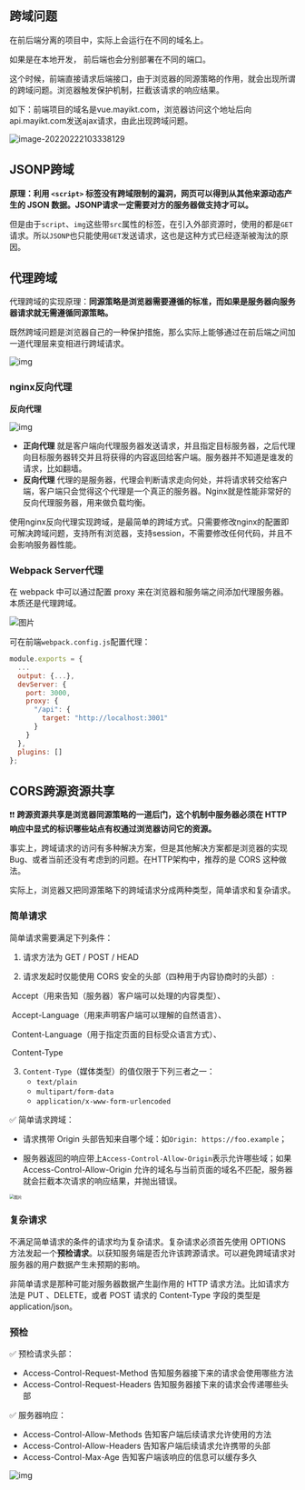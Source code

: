 

## 跨域问题

在前后端分离的项目中，实际上会运行在不同的域名上。

如果是在本地开发， 前后端也会分别部署在不同的端口。

这个时候，前端直接请求后端接口，由于浏览器的同源策略的作用，就会出现所谓的跨域问题。浏览器触发保护机制，拦截该请求的响应结果。



如下：前端项目的域名是vue.mayikt.com，浏览器访问这个地址后向api.mayikt.com发送ajax请求，由此出现跨域问题。

![image-20220222103338129](C:\Users\64554\AppData\Roaming\Typora\typora-user-images\image-20220222103338129.png)







## JSONP跨域

**原理：利用 `<script>` 标签没有跨域限制的漏洞，网页可以得到从其他来源动态产生的 JSON 数据。JSONP请求一定需要对方的服务器做支持才可以。**

但是由于`script`、`img`这些带`src`属性的标签，在引入外部资源时，使用的都是`GET`请求。所以`JSONP`也只能使用`GET`发送请求，这也是这种方式已经逐渐被淘汰的原因。



## 代理跨域

代理跨域的实现原理：**同源策略是浏览器需要遵循的标准，而如果是服务器向服务器请求就无需遵循同源策略。**

既然跨域问题是浏览器自己的一种保护措施，那么实际上能够通过在前后端之间加一道代理层来变相进行跨域请求。

![img](https://p1-jj.byteimg.com/tos-cn-i-t2oaga2asx/gold-user-assets/2019/1/17/1685c5bed77e7788~tplv-t2oaga2asx-watermark.awebp)



### nginx反向代理

**反向代理**

![img](https://p1-jj.byteimg.com/tos-cn-i-t2oaga2asx/gold-user-assets/2020/3/22/170ffd97d0b1cf15~tplv-t2oaga2asx-zoom-in-crop-mark:1304:0:0:0.awebp)

+ **正向代理** 就是客户端向代理服务器发送请求，并且指定目标服务器，之后代理向目标服务器转交并且将获得的内容返回给客户端。服务器并不知道是谁发的请求，比如翻墙。
+ **反向代理** 代理的是服务器，代理会判断请求走向何处，并将请求转交给客户端，客户端只会觉得这个代理是一个真正的服务器。Nginx就是性能非常好的反向代理服务器，用来做负载均衡。



使用nginx反向代理实现跨域，是最简单的跨域方式。只需要修改nginx的配置即可解决跨域问题，支持所有浏览器，支持session，不需要修改任何代码，并且不会影响服务器性能。





### Webpack Server代理

在 webpack 中可以通过配置 proxy 来在浏览器和服务端之间添加代理服务器。本质还是代理跨域。

![图片](https://mmbiz.qpic.cn/mmbiz_png/TdGLaSU675g4DAZVKvyibzSibMa3kMOspnV0aLvp2Eu5E9VkvEuf4ZdNXO1tK0Nchib9rBt9651q8ZCqkmaRmCicSA/640?wx_fmt=png&tp=webp&wxfrom=5&wx_lazy=1&wx_co=1)

可在前端`webpack.config.js`配置代理：

```js
module.exports = {
  ...
  output: {...},
  devServer: {
    port: 3000,
    proxy: {
      "/api": {
        target: "http://localhost:3001"
      }
    }
  },
  plugins: []
};
```



## CORS跨源资源共享

:heavy_exclamation_mark::heavy_exclamation_mark: **跨源资源共享是浏览器同源策略的一道后门，这个机制中服务器必须在 HTTP 响应中显式的标识哪些站点有权通过浏览器访问它的资源。**

事实上，跨域请求的访问有多种解决方案，但是其他解决方案都是浏览器的实现 Bug、或者当前还没有考虑到的问题。在HTTP架构中，推荐的是 CORS 这种做法。

实际上，浏览器又把同源策略下的跨域请求分成两种类型，简单请求和复杂请求。

### **简单请求**

简单请求需要满足下列条件：

1. 请求方法为 GET / POST / HEAD

2. 请求发起时仅能使用 CORS 安全的头部（四种用于内容协商时的头部）: 

​		Accept（用来告知（服务器）客户端可以处理的内容类型）、

​		Accept-Language（用来声明客户端可以理解的自然语言）、

​		Content-Language（用于指定页面的目标受众语言方式）、

​		Content-Type

3. `Content-Type`（媒体类型）的值仅限于下列三者之一：
   - `text/plain`
   - `multipart/form-data`
   - `application/x-www-form-urlencoded`



:white_check_mark: 简单请求跨域：

+ 请求携带 Origin 头部告知来自哪个域：如`Origin: https://foo.example`；

+ 服务器返回的响应带上` Access-Control-Allow-Origin `表示允许哪些域；如果 Access-Control-Allow-Origin 允许的域名与当前页面的域名不匹配，服务器就会拦截本次请求的响应结果，并抛出错误。

<img src="https://mmbiz.qpic.cn/mmbiz_png/TdGLaSU675g4DAZVKvyibzSibMa3kMOspnfXZ8x7UDBCzYVMlJ8sETayDz7Lib3Opcicek9b5z1vC0qfiaZWj8VmRzA/640?wx_fmt=png&tp=webp&wxfrom=5&wx_lazy=1&wx_co=1" alt="图片" style="zoom: 50%;" />





### 复杂请求

不满足简单请求的条件的请求均为复杂请求。复杂请求必须首先使用 OPTIONS 方法发起一个**预检请求**。以获知服务端是否允许该跨源请求。可以避免跨域请求对服务器的用户数据产生未预期的影响。



非简单请求是那种可能对服务器数据产生副作用的 HTTP 请求方法。比如请求方法是 PUT 、DELETE，或者 POST 请求的 Content-Type 字段的类型是 application/json。

### 预检

:white_check_mark: 预检请求头部：

+ Access-Control-Request-Method 告知服务器接下来的请求会使用哪些方法
+ Access-Control-Request-Headers 告知服务器接下来的请求会传递哪些头部

:white_check_mark: 服务器响应：

+ Access-Control-Allow-Methods 告知客户端后续请求允许使用的方法
+ Access-Control-Allow-Headers 告知客户端后续请求允许携带的头部
+ Access-Control-Max-Age 告知客户端该响应的信息可以缓存多久

![img](https://developer.mozilla.org/en-US/docs/Web/HTTP/CORS/preflight_correct.png)
